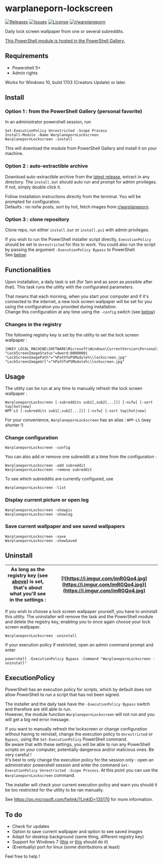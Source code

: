 # warplaneporn-lockscreen

[![Releases](https://img.shields.io/github/v/release/viccol961/warplaneporn-lockscreen?sort=semver&style=flat-square)](https://github.com/viccol961/warplaneporn-lockscreen/releases)
[![Issues](https://img.shields.io/github/issues/viccol961/warplaneporn-lockscreen?style=flat-square)](https://github.com/viccol961/warplaneporn-lockscreen/issues)
[![License](https://img.shields.io/github/license/viccol961/warplaneporn-lockscreen?style=flat-square)](https://github.com/viccol961/warplaneporn-lockscreen/blob/master/LICENSE)
[![r/warplaneporn](https://img.shields.io/static/v1?label=r/&message=warplaneporn&color=informational&style=flat-square)](https://reddit.com/r/warplaneporn)

Daily lock screen wallpaper from one or several subreddits.

[This PowerShell module is hosted in the PowerShell Gallery.](https://www.powershellgallery.com/packages/WarplanepornLockscreen)

## Requirements

* Powershell 5+
* Admin rights

Works for Windows 10, build 1703 (Creators Update) or later.

## Install

### Option 1 : from the PowerShell Gallery (personal favorite)

In an administrator powershell session, run

```[powershell]
Set-ExecutionPolicy Unrestricted -Scope Process
Install-Module -Name WarplanepornLockscreen
WarplanepornLockscreen -install
```

This will download the module from PowerShell Gallery and install it on your machine.

### Option 2 : auto-extractible archive

Download auto-extractible archive from the [latest release](https://github.com/viccol961/warplaneporn-lockscreen/releases), extract in any directory. The `install.bat` should auto run and prompt for admin privileges. If not, simply double click it.

Follow installation instructions directly from the terminal. You will be prompted for configuration.  
Defaults : no nsfw posts, sort by hot, fetch images from [r/warplaneporn](https://reddit.com/r/warplaneporn).

### Option 3 : clone repository

Clone repo, run either `install.bat` or `install.ps1` with admin privileges.

If you wish to run the PowerShell installer script directly, `ExecutionPolicy` should be set to `Unrestricted` for this to work. You could also run the script by passing the argument `-ExecutionPolicy Bypass` to PowerShell.  
See [below](#executionpolicy "Go to ExecutionPolicy").

## Functionalities

Upon installation, a daily task is set (for 1am and as soon as possible after that). This task runs the utility with the configurated parameters.

That means that each morning, when you start your computer and if it's connected to the internet, a new lock screen wallpaper will be set for you using the configuration you provided during installation.  
Change this configuration at any time using the `-config` switch (see [below](#change-configuration "Go to change configuration"))

### Changes in the registry

The following registry key is set by the utility to set the lock screen wallpaper :

```[registry]
[HKEY_LOCAL_MACHINE\SOFTWARE\Microsoft\Windows\CurrentVersion\PersonalizationCSP]
"LockScreenImageStatus"=dword:00000001
"LockScreenImagePath"="%PathToPSModule%\\lockscreen.jpg"
"LockScreenImageUrl"="%PathToPSModule%\\lockscreen.jpg"
```

## Usage

The utility can be run at any time to manually refresh the lock screen wallpaper :

```[batch]
WarplanepornLockscreen [-subreddits sub1[,sub2[...]]] [-nsfw] [-sort top|hot|new]
WPP-LS [-subreddits sub1[,sub2[...]]] [-nsfw] [-sort top|hot|new]
```

For your convenience, `WarplanepornLockscreen` has an alias : `WPP-LS` (way shorter !)

### Change configuration

```[batch]
WarplanepornLockscreen -config
```

You can also add or remove one subreddit at a time from the configuration :

```[batch]
WarplanepornLockscreen -add subreddit
WarplanepornLockscreen -remove subreddit
```

To see which subreddits are currently configured, use

```[batch]
WarplanepornLockscreen -list
```

### Display current picture or open log

```[batch]
WarplanepornLockscreen -showpic
WarplanepornLockscreen -showlog
```

### Save current wallpaper and see saved wallpapers

```[batch]
WarplanepornLockscreen -save
WarplanepornLockscreen -showSaved
```

## Uninstall

| As long as the registry key (see [above](#changes-in-the-registry "Go to Changes in the registry")) is set, that's about what you'll see in the settings : | [![https://i.imgur.com/imRGQo4.jpg](https://i.imgur.com/imRGQo4.jpg)](https://i.imgur.com/imRGQo4.jpg) |
|-|-|

If you wish to choose a lock screen wallpaper yourself, you have to uninstall this utility. The uninstaller will remove the task and the PowerShell module and delete the registry key, enabling you to once again choose your lock screen wallpaper.

```[batch]
WarplanepornLockscreen -uninstall
```

If your execution policy if restricted, open an admin command prompt and enter

```[batch]
powershell -ExecutionPolicy Bypass -Command "WarplanepornLockscreen -uninstall"
```

## ExecutionPolicy

PowerShell has an execution policy for scripts, which by default does not allow PowerShell to run a script that has not been signed.

The installer and the daily task have the `-ExecutionPolicy Bypass` switch and therefore are still able to run.  
However, the module function `WarplanepornLockscreen` will not run and you will get a big red error message.

If you want to manually refresh the lockscreen or change configuration without having to reinstall, change the execution policy to `Unrestricted` or `Bypass`, using the `Set-ExecutionPolicy` PowerShell command.  
Be aware that with these settings, you will be able to run any PowerShell scripts on your computer, potentially dangerous and/or malicious ones. Be very careful !  
It's best to only change the execution policy for the session only : open an administrator powershell session and enter the command `Set-ExecutionPolicy Unrestricted -Scope Process`. At this point you can use the `WarplanepornLockscreen` command.

The installer will check your current execution policy and warn you should it be too restricted for the utility to be ran manually.

See <https://go.microsoft.com/fwlink/?LinkID=135170> for more information.

## To do

* Check for updates
* Option to save current wallpaper and option to see saved images
* Adapt for desktop background (same thing, different registry key)
* Support for Windows 7 ([this](https://www.reddit.com/r/PowerShell/comments/56r68w/script_to_change_windows_7_lock_screen/d8m51bk?utm_source=share&utm_medium=web2x) or [this](https://www.robdiesel.com/wordpress/2018/10/a-powershell-script-to-update-the-windows-7-and-windows-10-lock-screen-image/) should do it)
* (Eventually) port for linux (some distributions at least)

Feel free to help !
